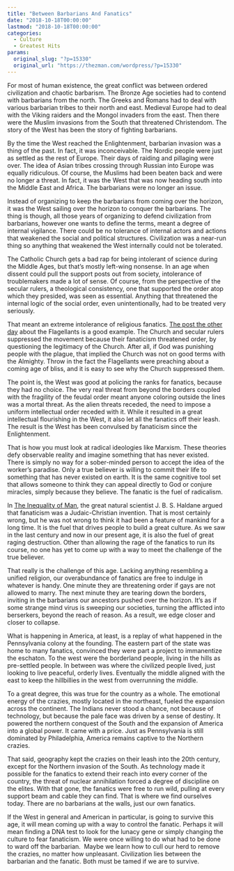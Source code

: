 ```yaml
---
title: "Between Barbarians And Fanatics"
date: "2018-10-18T00:00:00"
lastmod: "2018-10-18T00:00:00"
categories:
  - Culture
  - Greatest Hits
params:
  original_slug: "?p=15330"
  original_url: "https://thezman.com/wordpress/?p=15330"
---
```


For most of human existence, the great conflict was between ordered
civilization and chaotic barbarism. The Bronze Age societies had to
contend with barbarians from the north. The Greeks and Romans had to
deal with various barbarian tribes to their north and east. Medieval
Europe had to deal with the Viking raiders and the Mongol invaders from
the east. Then there were the Muslim invasions from the South that
threatened Christendom. The story of the West has been the story of
fighting barbarians.

By the time the West reached the Enlightenment, barbarian invasion was a
thing of the past. In fact, it was inconceivable. The Nordic people were
just as settled as the rest of Europe. Their days of raiding and
pillaging were over. The idea of Asian tribes crossing through Russian
into Europe was equally ridiculous. Of course, the Muslims had been
beaten back and were no longer a threat. In fact, it was the West that
was now heading south into the Middle East and Africa. The barbarians
were no longer an issue.

Instead of organizing to keep the barbarians from coming over the
horizon, it was the West sailing over the horizon to conquer the
barbarians. The thing is though, all those years of organizing to defend
civilization from barbarians, however one wants to define the terms,
meant a degree of internal vigilance. There could be no tolerance of
internal actors and actions that weakened the social and political
structures. Civilization was a near-run thing so anything that weakened
the West internally could not be tolerated.

The Catholic Church gets a bad rap for being intolerant of science
during the Middle Ages, but that’s mostly left-wing nonsense. In an age
when dissent could pull the support posts out from society, intolerance
of troublemakers made a lot of sense. Of course, from the perspective of
the secular rulers, a theological consistency, one that supported the
order atop which they presided, was seen as essential. Anything that
threatened the internal logic of the social order, even unintentionally,
had to be treated very seriously.

That meant an extreme intolerance of religious fanatics. [The post the
other day](https://thezman.com/wordpress/?p=15307) about the Flagellants
is a good example. The Church and secular rulers suppressed the movement
because their fanaticism threatened order, by questioning the legitimacy
of the Church. After all, if God was punishing people with the plague,
that implied the Church was not on good terms with the Almighty. Throw
in the fact the Flagellants were preaching about a coming age of bliss,
and it is easy to see why the Church suppressed them.

The point is, the West was good at policing the ranks for fanatics,
because they had no choice. The very real threat from beyond the borders
coupled with the fragility of the feudal order meant anyone coloring
outside the lines was a mortal threat. As the alien threats receded, the
need to impose a uniform intellectual order receded with it. While it
resulted in a great intellectual flourishing in the West, it also let
all the fanatics off their leash. The result is the West has been
convulsed by fanaticism since the Enlightenment.

That is how you must look at radical ideologies like Marxism. These
theories defy observable reality and imagine something that has never
existed. There is simply no way for a sober-minded person to accept the
idea of the worker’s paradise. Only a true believer is willing to commit
their life to something that has never existed on earth. It is the same
cognitive tool set that allows someone to think they can appeal directly
to God or conjure miracles, simply because they believe. The fanatic is
the fuel of radicalism.

In [The Inequality of
Man](http://mugu.com/haldane/books/1932-Inequality-of-Man/), the great
natural scientist J. B. S. Haldane argued that fanaticism was a
Judaic-Christian invention. That is most certainly wrong, but he was not
wrong to think it had been a feature of mankind for a long time. It is
the fuel that drives people to build a great culture. As we saw in the
last century and now in our present age, it is also the fuel of great
raging destruction. Other than allowing the rage of the fanatics to run
its course, no one has yet to come up with a way to meet the challenge
of the true believer.

That really is the challenge of this age. Lacking anything resembling a
unified religion, our overabundance of fanatics are free to indulge in
whatever is handy. One minute they are threatening order if gays are not
allowed to marry. The next minute they are tearing down the borders,
inviting in the barbarians our ancestors pushed over the horizon. It’s
as if some strange mind virus is sweeping our societies, turning the
afflicted into berserkers, beyond the reach of reason. As a result, we
edge closer and closer to collapse.

What is happening in America, at least, is a replay of what happened in
the Pennsylvania colony at the founding. The eastern part of the state
was home to many fanatics, convinced they were part a project to
immanentize the eschaton. To the west were the borderland people, living
in the hills as pre-settled people. In between was where the civilized
people lived, just looking to live peaceful, orderly lives. Eventually
the middle aligned with the east to keep the hillbillies in the west
from overrunning the middle.

To a great degree, this was true for the country as a whole. The
emotional energy of the crazies, mostly located in the northeast, fueled
the expansion across the continent. The Indians never stood a chance,
not because of technology, but because the pale face was driven by a
sense of destiny. It powered the northern conquest of the South and the
expansion of America into a global power. It came with a price. Just as
Pennsylvania is still dominated by Philadelphia, America remains captive
to the Northern crazies.

That said, geography kept the crazies on their leash into the 20th
century, except for the Northern invasion of the South. As technology
made it possible for the fanatics to extend their reach into every
corner of the country, the threat of nuclear annihilation forced a
degree of discipline on the elites. With that gone, the fanatics were
free to run wild, pulling at every support beam and cable they can find.
That is where we find ourselves today. There are no barbarians at the
walls, just our own fanatics.

If the West in general and American in particular, is going to survive
this age, it will mean coming up with a way to control the fanatic.
Perhaps it will mean finding a DNA test to look for the lunacy gene or
simply changing the culture to fear fanaticism. We were once willing to
do what had to be done to ward off the barbarian.  Maybe we learn how to
cull our herd to remove the crazies, no matter how unpleasant.
Civilization lies between the barbarian and the fanatic. Both must be
tamed if we are to survive.
